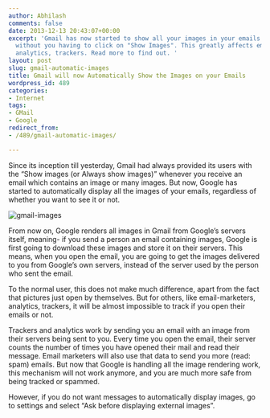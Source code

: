 ```yaml
---
author: Abhilash
comments: false
date: 2013-12-13 20:43:07+00:00
excerpt: 'Gmail has now started to show all your images in your emails automatically,
  without you having to click on "Show Images". This greatly affects email marketers,
  analytics, trackers. Read more to find out. '
layout: post
slug: gmail-automatic-images
title: Gmail will now Automatically Show the Images on your Emails
wordpress_id: 489
categories:
- Internet
tags:
- GMail
- Google
redirect_from:
- /489/gmail-automatic-images/

---
```


Since its inception till yesterday, Gmail had always provided its users with the “Show images (or Always show images)” whenever you receive an email which contains an image or many images. But now, Google has started to automatically display all the images of your emails, regardless of whether you want to see it or not.

![gmail-images](https://techcovered.github.io/images/gmail-images.png)

From now on, Google renders all images in Gmail from Google’s servers itself, meaning- if you send a person an email containing images, Google is first going to download these images and store it on their servers. This means, when you open the email, you are going to get the images delivered to you from Google’s own servers, instead of the server used by the person who sent the email.

To the normal user, this does not make much difference, apart from the fact that pictures just open by themselves. But for others, like email-marketers, analytics, trackers, it will be almost impossible to track if you open their emails or not.

Trackers and analytics work by sending you an email with an image from their servers being sent to you. Every time you open the email, their server counts the number of times you have opened their mail and read their message. Email marketers will also use that data to send you more (read: spam) emails. But now that Google is handling all the image rendering work, this mechanism will not work anymore, and you are much more safe from being tracked or spammed.

However, if you do not want messages to automatically display images, go to settings and select “Ask before displaying external images”.
